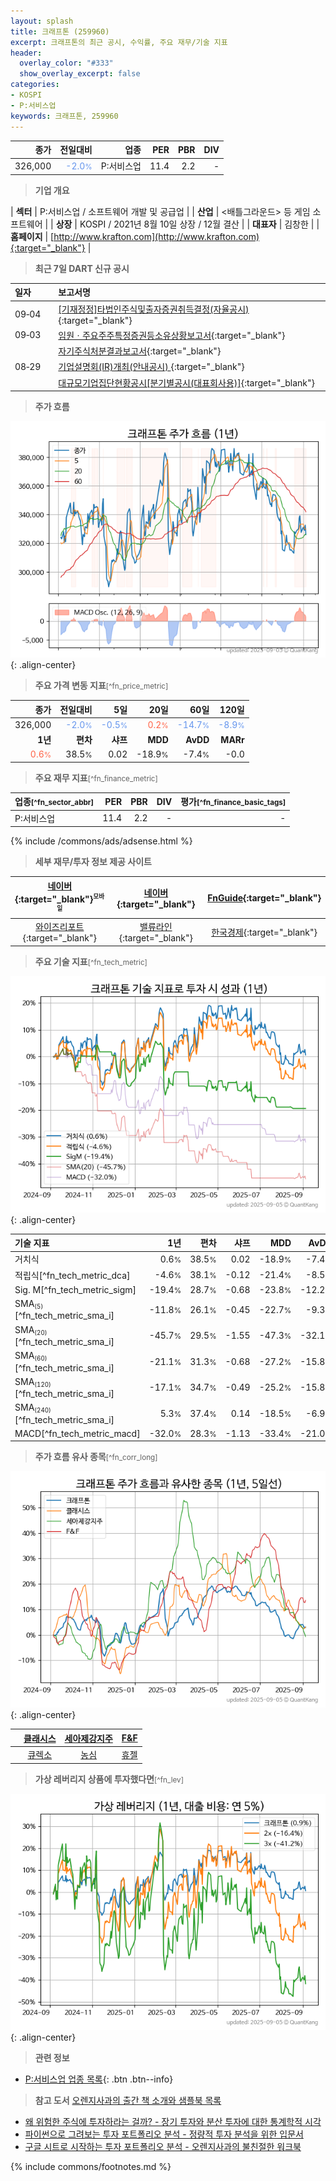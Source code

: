 ```yaml
---
layout: splash
title: 크래프톤 (259960)
excerpt: 크래프톤의 최근 공시, 수익률, 주요 재무/기술 지표
header:
  overlay_color: "#333"
  show_overlay_excerpt: false
categories:
- KOSPI
- P:서비스업
keywords: 크래프톤, 259960
---
```


| **종가** | **전일대비** | **업종** | **PER** | **PBR** | **DIV** |
| -------: | -----------: | -------: | ------: | ------: | ------: |
| 326,000 | <span style="color: cornflowerblue">-2.0<small>%</small></span> | P:서비스업 | 11.4 | 2.2 | - |

<!-- more -->


> **기업 개요**<a id="company"></a>

| <span style="white-space:nowrap;">**섹터**</span> | P:서비스업 / 소프트웨어 개발 및 공급업 |
| <span style="white-space:nowrap;">**산업**</span> | <배틀그라운드> 등 게임 소프트웨어 |
| <span style="white-space:nowrap;">**상장**</span> | KOSPI / 2021년 8월 10일 상장 / 12월 결산 |
| <span style="white-space:nowrap;">**대표자**</span> | 김창한 |
| <span style="white-space:nowrap;">**홈페이지**</span> | [http://www.krafton.com](http://www.krafton.com){:target="_blank"} |


> **최근 7일 DART 신규 공시**<a id="dart"></a>

| **일자** |      | **보고서명** |
| :------- | :--- | :----------- |
| 09&#x2011;04 | | [[기재정정]타법인주식및출자증권취득결정(자율공시)              ](https://dart.fss.or.kr/dsaf001/main.do?rcpNo=20250904800323){:target="_blank"} |
| 09&#x2011;03 | | [임원ㆍ주요주주특정증권등소유상황보고서](https://dart.fss.or.kr/dsaf001/main.do?rcpNo=20250903000370){:target="_blank"} |
|  | | [자기주식처분결과보고서](https://dart.fss.or.kr/dsaf001/main.do?rcpNo=20250903000224){:target="_blank"} |
| 08&#x2011;29 | | [기업설명회(IR)개최(안내공시)              ](https://dart.fss.or.kr/dsaf001/main.do?rcpNo=20250829800509){:target="_blank"} |
|  | | [대규모기업집단현황공시[분기별공시(대표회사용)]](https://dart.fss.or.kr/dsaf001/main.do?rcpNo=20250829000522){:target="_blank"} |


> **주가 흐름**<a id="price"></a>

![259960](/stock/images/259960.png){: .align-center}


> **주요 가격 변동 지표**<small>[^fn_price_metric]</small>

| **종가** | **전일대비** | **5일** | **20일** | **60일** | **120일** |
| -------: | -----------: | ------: | -------: | -------: | --------: |
| 326,000 | <span style="color: cornflowerblue">-2.0<small>%</small></span> | <span style="color: cornflowerblue">-0.5<small>%</small></span> | <span style="color: tomato">0.2<small>%</small></span> | <span style="color: cornflowerblue">-14.7<small>%</small></span> | <span style="color: cornflowerblue">-8.9<small>%</small></span> |
| **1년** | **편차** | **샤프** | **MDD** | **AvDD** | **MARr** |
| <span style="color: tomato">0.6<small>%</small></span> | 38.5<small>%</small> | 0.02 | -18.9<small>%</small> | -7.4<small>%</small> | -0.0 |


> **주요 재무 지표**<small>[^fn_finance_metric]</small>

| **업종**<small>[^fn_sector_abbr]</small> | **PER** | **PBR** | **DIV** | **평가**<small>[^fn_finance_basic_tags]</small> |
| :--------------------------------------- | ------: | ------: | ------: | ----------------------------------------------: |
| P:서비스업 | 11.4 | 2.2 | - | - |



{% include /commons/ads/adsense.html %}

> **세부 재무/투자 정보 제공 사이트**

| [네이버](https://m.stock.naver.com/domestic/stock/259960/finance/summary){:target="_blank"}<sup><small>모바일</small></sup> | [네이버](https://finance.naver.com/item/coinfo.naver?code=259960){:target="_blank"} | [FnGuide](https://comp.fnguide.com/SVO2/ASP/SVD_Invest.asp?gicode=A259960&MenuYn=Y){:target="_blank"} |
| :---: | :---: | :---: |
| [와이즈리포트](https://comp.wisereport.co.kr/company/c1040001.aspx?cmp_cd=259960){:target="_blank"} | [밸류라인](https://www.valueline.co.kr/finance/summary/259960){:target="_blank"} | [한국경제](https://markets.hankyung.com/stock/259960/financial-summary){:target="_blank"} |


> **주요 기술 지표**<small>[^fn_tech_metric]</small>


![259960](/stock/images/259960_tech.png){: .align-center}

| **기술 지표** | **1년** | **편차** | **샤프** | **MDD** | **AvDD** |
| :------------ | ------: | -----------: | -------: | ------: | -------: |
| 거치식 | 0.6<small>%</small> | 38.5<small>%</small> | 0.02 | -18.9<small>%</small> | -7.4<small>%</small> |
| 적립식[^fn_tech_metric_dca] | -4.6<small>%</small> | 38.1<small>%</small> | -0.12 | -21.4<small>%</small> | -8.5<small>%</small> |
| Sig. M[^fn_tech_metric_sigm] | -19.4<small>%</small> | 28.7<small>%</small> | -0.68 | -23.8<small>%</small> | -12.2<small>%</small> |
| SMA<small><sub>(5)</sub></small>[^fn_tech_metric_sma_i] | -11.8<small>%</small> | 26.1<small>%</small> | -0.45 | -22.7<small>%</small> | -9.3<small>%</small> |
| SMA<small><sub>(20)</sub></small>[^fn_tech_metric_sma_i] | -45.7<small>%</small> | 29.5<small>%</small> | -1.55 | -47.3<small>%</small> | -32.1<small>%</small> |
| SMA<small><sub>(60)</sub></small>[^fn_tech_metric_sma_i] | -21.1<small>%</small> | 31.3<small>%</small> | -0.68 | -27.2<small>%</small> | -15.8<small>%</small> |
| SMA<small><sub>(120)</sub></small>[^fn_tech_metric_sma_i] | -17.1<small>%</small> | 34.7<small>%</small> | -0.49 | -25.2<small>%</small> | -15.8<small>%</small> |
| SMA<small><sub>(240)</sub></small>[^fn_tech_metric_sma_i] | 5.3<small>%</small> | 37.4<small>%</small> | 0.14 | -18.5<small>%</small> | -6.9<small>%</small> |
| MACD[^fn_tech_metric_macd] | -32.0<small>%</small> | 28.3<small>%</small> | -1.13 | -33.4<small>%</small> | -21.0<small>%</small> |


> **주가 흐름 유사 종목**<a id="corr"></a><small>[^fn_corr_long]</small>

![259960](/stock/images/259960_corr.png){: .align-center}

|       | [클래시스](/214150/) | [세아제강지주](/003030/) | [F&F](/383220/) |
| :---: | :------------------------------------: | :------------------------------------: | :------------------------------------: |
|       | [큐렉소](/060280/) | [농심](/004370/) | [휴젤](/145020/) |


> **가상 레버리지 상품에 투자했다면**<a id="2x"></a><small>[^fn_lev]</small>

![259960](/stock/images/259960_2x.png){: .align-center}


> **관련 정보**

- [P:서비스업 업종 목록](/stats/sector/kospi_업종_서비스업_종목/){: .btn .btn--info}

> **참고 도서** [오렌지사과의 출간 책 소개와 샘플북 목록](https://kongdori.tistory.com/691)

- [왜 위험한 주식에 투자하라는 걸까? - 장기 투자와 분산 투자에 대한 통계학적 시각](https://kongdori.tistory.com/421)
- [파이썬으로 그려보는 투자 포트폴리오 분석  - 정량적 투자 분석을 위한 입문서](https://kongdori.tistory.com/643)
- [구글 시트로 시작하는 투자 포트폴리오 분석 - 오렌지사과의 불친절한 워크북](https://kongdori.tistory.com/449)


{% include commons/footnotes.md %}